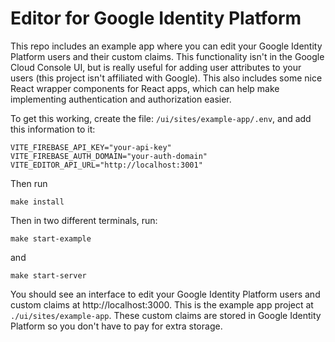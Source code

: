 # Editor for Google Identity Platform

This repo includes an example app where you can edit your Google Identity Platform users and their custom claims. This functionality isn't in the Google Cloud Console UI, but is really useful for adding user attributes to your users (this project isn't affiliated with Google). This also includes some nice React wrapper components for React apps, which can help make implementing authentication and authorization easier.

To get this working, create the file: `/ui/sites/example-app/.env`, and add this information to it:

```shell
VITE_FIREBASE_API_KEY="your-api-key"
VITE_FIREBASE_AUTH_DOMAIN="your-auth-domain"
VITE_EDITOR_API_URL="http://localhost:3001"
```

Then run

```shell
make install
```

Then in two different terminals, run:

```shell
make start-example
```

and

```shell
make start-server
```

You should see an interface to edit your Google Identity Platform users and custom claims at http://localhost:3000. This is the example app project at `./ui/sites/example-app`. These custom claims are stored in Google Identity Platform so you don't have to pay for extra storage.
